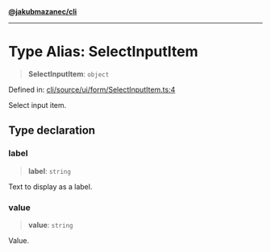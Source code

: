[**@jakubmazanec/cli**](../README.md)

---

# Type Alias: SelectInputItem

> **SelectInputItem**: `object`

Defined in:
[cli/source/ui/form/SelectInputItem.ts:4](https://github.com/jakubmazanec/tools/blob/412167e80a7675933e43d5220a19d05130301e2d/packages/cli/source/ui/form/SelectInputItem.ts#L4)

Select input item.

## Type declaration

### label

> **label**: `string`

Text to display as a label.

### value

> **value**: `string`

Value.
